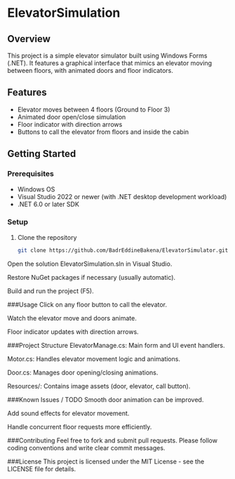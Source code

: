 # ElevatorSimulation
## Overview  
This project is a simple elevator simulator built using Windows Forms (.NET). It features a graphical interface that mimics an elevator moving between floors, with animated doors and floor indicators.

## Features  
- Elevator moves between 4 floors (Ground to Floor 3)  
- Animated door open/close simulation  
- Floor indicator with direction arrows  
- Buttons to call the elevator from floors and inside the cabin  

## Getting Started  

### Prerequisites  
- Windows OS  
- Visual Studio 2022 or newer (with .NET desktop development workload)  
- .NET 6.0 or later SDK  

### Setup  
1. Clone the repository  
   ```bash
   git clone https://github.com/BadrEddineBakena/ElevatorSimulator.git
Open the solution ElevatorSimulation.sln in Visual Studio.

Restore NuGet packages if necessary (usually automatic).

Build and run the project (F5).

###Usage
Click on any floor button to call the elevator.

Watch the elevator move and doors animate.

Floor indicator updates with direction arrows.

###Project Structure
ElevatorManage.cs: Main form and UI event handlers.

Motor.cs: Handles elevator movement logic and animations.

Door.cs: Manages door opening/closing animations.

Resources/: Contains image assets (door, elevator, call button).

###Known Issues / TODO
Smooth door animation can be improved.

Add sound effects for elevator movement.

Handle concurrent floor requests more efficiently.

###Contributing
Feel free to fork and submit pull requests. Please follow coding conventions and write clear commit messages.

###License
This project is licensed under the MIT License - see the LICENSE file for details.

